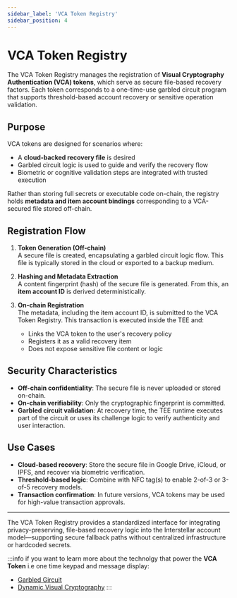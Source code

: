 ```yaml
---
sidebar_label: 'VCA Token Registry'
sidebar_position: 4
---
```



# VCA Token Registry

The VCA Token Registry manages the registration of **Visual Cryptography Authentication (VCA) tokens**, which serve as secure file-based recovery factors. Each token corresponds to a one-time-use garbled circuit program that supports threshold-based account recovery or sensitive operation validation.

## Purpose

VCA tokens are designed for scenarios where:
- A **cloud-backed recovery file** is desired
- Garbled circuit logic is used to guide and verify the recovery flow
- Biometric or cognitive validation steps are integrated with trusted execution

Rather than storing full secrets or executable code on-chain, the registry holds **metadata and item account bindings** corresponding to a VCA-secured file stored off-chain.

## Registration Flow

1. **Token Generation (Off-chain)**  
   A secure file is created, encapsulating a garbled circuit logic flow. This file is typically stored in the cloud or exported to a backup medium.

2. **Hashing and Metadata Extraction**  
   A content fingerprint (hash) of the secure file is generated. From this, an **item account ID** is derived deterministically.

3. **On-chain Registration**  
   The metadata, including the item account ID, is submitted to the VCA Token Registry. This transaction is executed inside the TEE and:
   - Links the VCA token to the user's recovery policy
   - Registers it as a valid recovery item
   - Does not expose sensitive file content or logic

## Security Characteristics

- **Off-chain confidentiality**: The secure file is never uploaded or stored on-chain.
- **On-chain verifiability**: Only the cryptographic fingerprint is committed.
- **Garbled circuit validation**: At recovery time, the TEE runtime executes part of the circuit or uses its challenge logic to verify authenticity and user interaction.

## Use Cases

- **Cloud-based recovery**: Store the secure file in Google Drive, iCloud, or IPFS, and recover via biometric verification.
- **Threshold-based logic**: Combine with NFC tag(s) to enable 2-of-3 or 3-of-5 recovery models.
- **Transaction confirmation**: In future versions, VCA tokens may be used for high-value transaction approvals.

---

The VCA Token Registry provides a standardized interface for integrating privacy-preserving, file-based recovery logic into the Interstellar account model—supporting secure fallback paths without centralized infrastructure or hardcoded secrets.

:::info
if you want to learn more about the technolgy that power the **VCA Token** i.e one time keypad and message display:  
- [Garbled Gircuit](https://interstellar-docs-tech.pages.dev/docs/Technoloy/Deep%20Technology/Garbled%20Circuits)
- [Dynamic Visual Cryptography](https://interstellar-docs-tech.pages.dev/docs/Technoloy/Deep%20Technology/Dynamic%20Visual%20Cryptograpy)
:::